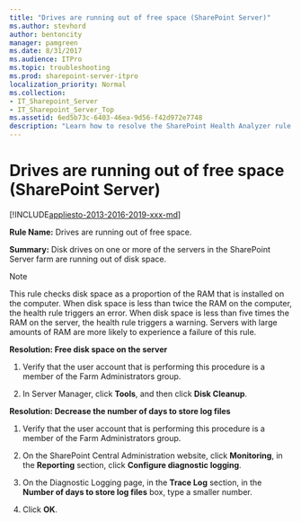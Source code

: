 ```yaml
---
title: "Drives are running out of free space (SharePoint Server)"
ms.author: stevhord
author: bentoncity
manager: pamgreen
ms.date: 8/31/2017
ms.audience: ITPro
ms.topic: troubleshooting
ms.prod: sharepoint-server-itpro
localization_priority: Normal
ms.collection:
- IT_Sharepoint_Server
- IT_Sharepoint_Server_Top
ms.assetid: 6ed5b73c-6403-46ea-9d56-f42d972e7748
description: "Learn how to resolve the SharePoint Health Analyzer rule: Drives are running out of free space, for SharePoint Server."
---
```


# Drives are running out of free space (SharePoint Server)

[!INCLUDE[appliesto-2013-2016-2019-xxx-md](../includes/appliesto-2013-2016-2019-xxx-md.md)]
  
 **Rule Name:** Drives are running out of free space. 
  
 **Summary:** Disk drives on one or more of the servers in the SharePoint Server farm are running out of disk space. 
  
> [!NOTE]
> This rule checks disk space as a proportion of the RAM that is installed on the computer. When disk space is less than twice the RAM on the computer, the health rule triggers an error. When disk space is less than five times the RAM on the server, the health rule triggers a warning. Servers with large amounts of RAM are more likely to experience a failure of this rule. 
  
 **Resolution: Free disk space on the server**
  
1. Verify that the user account that is performing this procedure is a member of the Farm Administrators group.
    
2. In Server Manager, click **Tools**, and then click **Disk Cleanup**.
    
**Resolution: Decrease the number of days to store log files**
  
1. Verify that the user account that is performing this procedure is a member of the Farm Administrators group.
    
2. On the SharePoint Central Administration website, click **Monitoring**, in the **Reporting** section, click **Configure diagnostic logging**.
    
3. On the Diagnostic Logging page, in the **Trace Log** section, in the **Number of days to store log files** box, type a smaller number. 
    
4. Click **OK**.
    

